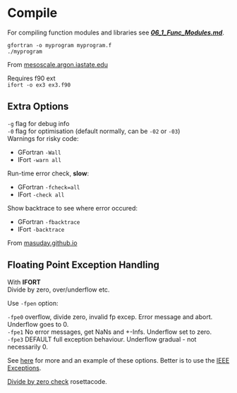 # Compile

For compiling function modules and libraries see ***[06_1_Func_Modules.md](./06_1_Func_Modules.md)***.

`gfortran -o myprogram myprogram.f`    
`./myprogram`

From [mesoscale.argon.iastate.edu](<https://mesoscale.agron.iastate.edu/fortran/compile.htm>) 

Requires f90 ext     
`ifort -o ex3 ex3.f90`


## Extra Options

`-g` flag for debug info     
`-0` flag for optimisation (default normally, can be `-02` or `-03`)    
Warnings for risky code:

- GFortran `-Wall`
- IFort `-warn all`

Run-time error check, **slow**:

- GFortran `-fcheck=all`
- IFort `-check all`

Show backtrace to see where error occured:

- GFortran `-fbacktrace`
- IFort `-backtrace`

From [masuday.github.io](https://masuday.github.io/fortran_tutorial/compilerfeatures.html)

## Floating Point Exception Handling

With **IFORT**    
Divide by zero, over/underflow etc.

Use `-fpen` option:

`-fpe0` overflow, divide zero, invalid fp excep. Error message and abort. Underflow goes to 0.     
`-fpe1` No error messages, get NaNs and +-Infs. Underflow set to zero.      
`-fpe3` DEFAULT full exception behaviour. Underflow gradual - not necessarily 0.

See [here](http://astroa.physics.metu.edu.tr/MANUALS/intel_ifc/mergedProjects/bldaps_for/using_the_floating_point_exception_handling_(-fpe)_option.htm) for more and an example of these options. Better is to use the [IEEE Exceptions](./10_Exception_Handling.md).

[Divide by zero check](https://rosettacode.org/wiki/Detect_division_by_zero#Fortran) rosettacode.

